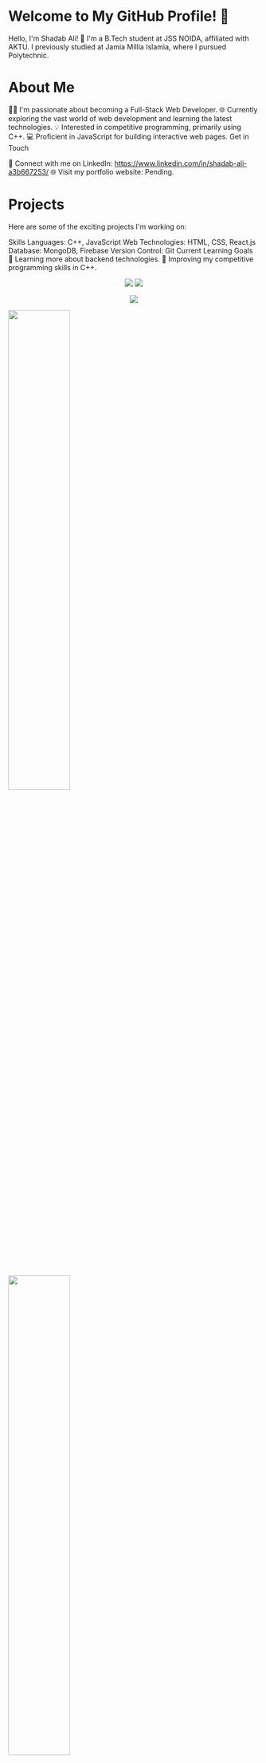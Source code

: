 # Welcome to My GitHub Profile! 👋
Hello, I'm Shadab Ali! 🚀 I'm a B.Tech student at JSS NOIDA, affiliated with AKTU. I previously studied at Jamia Millia Islamia, where I pursued Polytechnic.

# About Me
👨‍💻 I'm passionate about becoming a Full-Stack Web Developer.
🌐 Currently exploring the vast world of web development and learning the latest technologies.
💡 Interested in competitive programming, primarily using C++.
💻 Proficient in JavaScript for building interactive web pages.
Get in Touch

📱 Connect with me on LinkedIn: https://www.linkedin.com/in/shadab-ali-a3b667253/
🌐 Visit my portfolio website: Pending.
 # Projects
Here are some of the exciting projects I'm working on:

Skills
Languages: C++, JavaScript
Web Technologies: HTML, CSS, React.js
Database: MongoDB, Firebase
Version Control: Git
Current Learning Goals
🌱 Learning more about backend technologies.
🚀 Improving my competitive programming skills in C++.

<p align='center' width='100%'>
<img src="https://github-profile-summary-cards.vercel.app/api/cards/profile-details?username=SHADABALIGITHUB&theme=dracula" />
<img src='https://github-readme-stats-git-masterrstaa-rickstaa.vercel.app/api/top-langs/?username=SHADABALIGITHUB&theme=dracula&langs_count=25'/>
</p>


<p align='center'>
<!-- <img src='https://github-profile-trophy.vercel.app/?username=tynab&theme=dracula&column=6'> -->
<img src='https://hacked-github-stat-trophies.vercel.app/?username=SHADABALIGITHUB&theme=dracula&column=11'>
</p>
<p align=left>
<!-- <img algin='left' width='49%' src='https://github-readme-stats.vercel.app/api?username=tynab&count_private=true&show_icons=true&theme=dracula' /> -->
<img algin='left' width='49.7%' src='https://readme-stats-fabio-vicente.vercel.app/api?username=SHADABALIGITHUB&count_private=true&show_icons=true&theme=dracula' />
<img algin='right' width='49.7%' src='https://github-readme-streak-stats.herokuapp.com/?user=SHADABALIGITHUB&theme=dracula' />
</p>

<!-- <img align='left' src='https://github-readme-stats.vercel.app/api/top-langs/?username=tynab&theme=dracula&langs_count=10' /> -->

<!-- <img align='left' src='https://github-readme-stats-sigma-five.vercel.app/api/top-langs/?username=tynab&theme=dracula' /> -->
# Technology Stack

## Frontend

<table>
  <tr>
    <td align="center" width="150">
      <img src="https://github.com/SHADABALIGITHUB/SHADABALIGITHUB/assets/137039248/cc675f47-b428-452e-97e3-a8a952f828b7" width="50">
      <br>HTML
    </td>
    <td align="center" width="150">
      <img src="https://github.com/SHADABALIGITHUB/SHADABALIGITHUB/assets/137039248/6c1ad379-b167-4511-9d62-d5b0bbc25362" width="50">
      <br>CSS
    </td>
    <td align="center" width="150">
      <img src="https://github.com/SHADABALIGITHUB/SHADABALIGITHUB/assets/137039248/b38955ba-e97e-45f2-97a2-bf8b94501bef" width="50">
      <br>JavaScript
    </td>
  </tr>
</table>

## Frontend Library

<table>
  <tr>
    <td align="center" width="150">
      <img src="https://github.com/SHADABALIGITHUB/SHADABALIGITHUB/assets/137039248/13fd6113-262a-4056-8ab7-1066d6e038d3" width="50">
      <br>React
    </td>
    <td align="center" width="150">
      <img src="https://github.com/SHADABALIGITHUB/SHADABALIGITHUB/assets/137039248/66a5e3ce-e98c-484d-9670-88c662c417c1" width="50">
      <br>Bootstrap
    </td>
    <td align="center" width="150">
      <img src="https://github.com/SHADABALIGITHUB/SHADABALIGITHUB/assets/137039248/03b61a66-5a27-4887-90d5-e8f86124d5b3" width="50">
      <br>Tailwind CSS
    </td>
  </tr>
</table>

## Backend

<table>
  <tr>
    <td align="center" width="150">
      <img src="https://github.com/SHADABALIGITHUB/SHADABALIGITHUB/assets/137039248/2715fb13-b3c9-4324-aeaf-d075a2ee9b6c" width="50">
      <br>Node.js
    </td>
    <td align="center" width="150">
      <img src="https://github.com/SHADABALIGITHUB/SHADABALIGITHUB/assets/137039248/f7313a30-c416-4b71-806e-cde8f6bc7129" width="50">
      <br>MySQL
    </td>
    <td align="center" width="150">
      <img src="https://github.com/SHADABALIGITHUB/SHADABALIGITHUB/assets/137039248/0b7ef9e8-aeb1-426c-84db-05fe72dc2122" width="50">
      <br>MongoDB
    </td>
  </tr>
</table>

## Version Control

<table>
  <tr>
    <td align="center" width="150">
      <img src="https://github.com/SHADABALIGITHUB/SHADABALIGITHUB/assets/137039248/2aad14f3-fc13-4be8-9e52-e9323bc8751c" width="50">
      <br>Git
    </td>
    <td align="center" width="150">
      <img src="https://github.com/SHADABALIGITHUB/SHADABALIGITHUB/assets/137039248/64b040e5-a6cf-4c90-bff1-4130bf00d4df" width="50">
      <br>GitHub
    </td>
  </tr>
</table>

## Frameworks

<table>
  <tr>
    <td align="center" width="150">
      <img src="https://static-00.iconduck.com/assets.00/nextjs-icon-512x512-y563b8iq.png" width="50">
      <br>Nextjs
    </td>
 </tr>
</table>

## Basic Languages and Utils

<table>
  <tr>
    <td align="center" width="150">
      <img src="https://github.com/SHADABALIGITHUB/SHADABALIGITHUB/assets/137039248/be99901e-10c9-425b-8edc-accb27fe760b" width="50">
      <br>Java
    </td>
    <td align="center" width="150">
      <img src="https://github.com/SHADABALIGITHUB/SHADABALIGITHUB/assets/137039248/c493eb16-d91c-42ad-87a8-52c5a4169893" width="50">
      <br>npm
    </td>
    <td align="center" width="150">
      <img src="https://github.com/SHADABALIGITHUB/SHADABALIGITHUB/assets/137039248/d90b884f-c572-4bfa-831a-0ab218679feb" width="50">
      <br>Python
    </td>
    <td align="center" width="150">
      <img src="https://github.com/SHADABALIGITHUB/SHADABALIGITHUB/assets/137039248/26c587ec-ce78-454e-85ea-e7c112ad3347" width="50">
      <br>C++
    </td>
  </tr>
</table>


